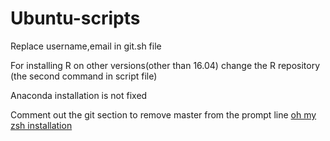 # Ubuntu-scripts

Replace username,email in git.sh file

For installing R on other versions(other than 16.04) change the R repository (the second command in script file)

Anaconda installation is not fixed

Comment out the git section to remove master from the prompt line [oh my zsh installation ](https://medium.com/wearetheledger/oh-my-zsh-made-for-cli-lovers-installation-guide-3131ca5491fb)
